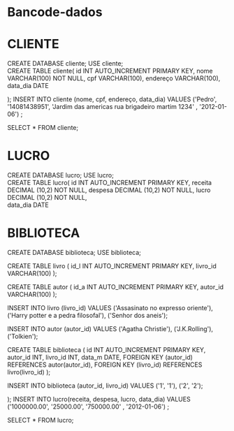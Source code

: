 # Bancode-dados

 # CLIENTE
 
CREATE DATABASE cliente; 
USE cliente;  
CREATE TABLE cliente( 
id INT AUTO_INCREMENT PRIMARY KEY, 
nome VARCHAR(100) NOT NULL, 
cpf VARCHAR(100), 
endereço VARCHAR(100),  
data_dia DATE

); 
INSERT INTO cliente (nome, cpf, endereço, data_dia) VALUES 
('Pedro', '14081438951', 'Jardim das americas rua brigadeiro martim 1234' , '2012-01-06') ;

SELECT * FROM  cliente;
# LUCRO
CREATE DATABASE lucro; 
USE lucro;  
CREATE TABLE lucro( 
id INT AUTO_INCREMENT PRIMARY KEY, 
receita DECIMAL (10,2) NOT NULL, 
despesa DECIMAL (10,2) NOT NULL, 
lucro   DECIMAL (10,2) NOT NULL,  
data_dia DATE

# BIBLIOTECA

CREATE DATABASE biblioteca;
USE biblioteca;

CREATE TABLE livro
(
id_l INT AUTO_INCREMENT PRIMARY KEY,
livro_id VARCHAR(100)
);


CREATE TABLE autor
(
id_a INT AUTO_INCREMENT PRIMARY KEY,
autor_id VARCHAR(100)
);

INSERT INTO livro (livro_id) VALUES
('Assasinato no expresso oriente'),
('Harry potter e a pedra filosofal'),
('Senhor dos aneis');

INSERT INTO autor (autor_id) VALUES
('Agatha Christie'),
('J.K.Rolling'),
('Tolkien');

CREATE TABLE biblioteca
(
id INT AUTO_INCREMENT PRIMARY KEY,
autor_id INT,
livro_id INT,
data_m DATE,
FOREIGN KEY (autor_id) REFERENCES autor(autor_id),
FOREIGN KEY (livro_id) REFERENCES livro(livro_id)
);

INSERT INTO biblioteca (autor_id, livro_id) VALUES
('1', '1'),
('2', '2');


); 
INSERT INTO lucro(receita, despesa, lucro, data_dia) VALUES 
('1000000.00', '25000.00', '750000.00' , '2012-01-06') ;

SELECT * FROM  lucro;


